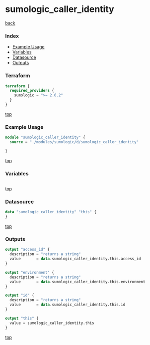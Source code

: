 # sumologic_caller_identity

[back](../sumologic.md)

### Index

- [Example Usage](#example-usage)
- [Variables](#variables)
- [Datasource](#datasource)
- [Outputs](#outputs)

### Terraform

```terraform
terraform {
  required_providers {
    sumologic = ">= 2.6.2"
  }
}
```

[top](#index)

### Example Usage

```terraform
module "sumologic_caller_identity" {
  source = "./modules/sumologic/d/sumologic_caller_identity"

}
```

[top](#index)

### Variables

```terraform
```

[top](#index)

### Datasource

```terraform
data "sumologic_caller_identity" "this" {
}
```

[top](#index)

### Outputs

```terraform
output "access_id" {
  description = "returns a string"
  value       = data.sumologic_caller_identity.this.access_id
}

output "environment" {
  description = "returns a string"
  value       = data.sumologic_caller_identity.this.environment
}

output "id" {
  description = "returns a string"
  value       = data.sumologic_caller_identity.this.id
}

output "this" {
  value = sumologic_caller_identity.this
}
```

[top](#index)